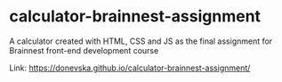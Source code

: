 # calculator-brainnest-assignment
A calculator created with HTML, CSS and JS as the final assignment for Brainnest front-end development course


Link: https://donevska.github.io/calculator-brainnest-assignment/
